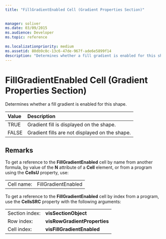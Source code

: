 ```yaml
---
title: "FillGradientEnabled Cell (Gradient Properties Section)"
 
 
manager: soliver
ms.date: 03/09/2015
ms.audience: Developer
ms.topic: reference
 
ms.localizationpriority: medium
ms.assetid: 80db9c0c-13c6-47de-967f-ade6e5899f14
description: "Determines whether a fill gradient is enabled for this shape."
---
```


# FillGradientEnabled Cell (Gradient Properties Section)

Determines whether a fill gradient is enabled for this shape.
  
|**Value**|**Description**|
|:-----|:-----|
|TRUE  <br/> |Gradient fill is displayed on the shape. |
|FALSE  <br/> |Gradient fills are not displayed on the shape. |

## Remarks

To get a reference to the **FillGradientEnabled** cell by name from another formula, by value of the **N** attribute of a **Cell** element, or from a program using the **CellsU** property, use:
  
|||
|:-----|:-----|
| Cell name:  <br/> | FillGradientEnabled  <br/> |

To get a reference to the **FillGradientEnabled** cell by index from a program, use the **CellsSRC** property with the following arguments:
  
|||
|:-----|:-----|
| Section index:  <br/> |**visSectionObject** <br/> |
| Row index:  <br/> |**visRowGradientProperties** <br/> |
| Cell index:  <br/> |**visFillGradientEnabled** <br/> |
